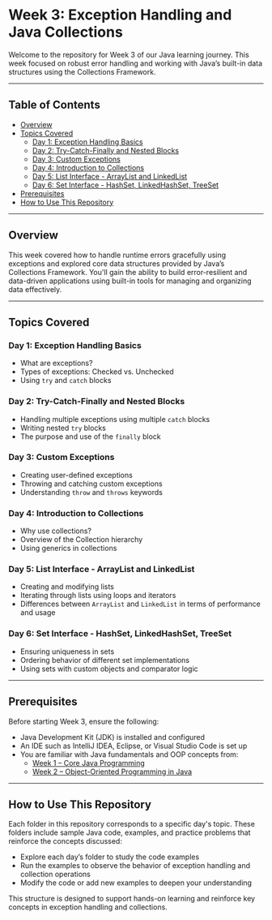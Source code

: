 # Week 3: Exception Handling and Java Collections

Welcome to the repository for Week 3 of our Java learning journey. This week focused on robust error handling and working with Java’s built-in data structures using the Collections Framework.

---

## Table of Contents

- [Overview](#overview)
- [Topics Covered](#topics-covered)
  - [Day 1: Exception Handling Basics](#day-1-exception-handling-basics)
  - [Day 2: Try-Catch-Finally and Nested Blocks](#day-2-try-catch-finally-and-nested-blocks)
  - [Day 3: Custom Exceptions](#day-3-custom-exceptions)
  - [Day 4: Introduction to Collections](#day-4-introduction-to-collections)
  - [Day 5: List Interface - ArrayList and LinkedList](#day-5-list-interface---arraylist-and-linkedlist)
  - [Day 6: Set Interface - HashSet, LinkedHashSet, TreeSet](#day-6-set-interface---hashset-linkedhashset-treeset)
- [Prerequisites](#prerequisites)
- [How to Use This Repository](#how-to-use-this-repository)

---

## Overview

This week covered how to handle runtime errors gracefully using exceptions and explored core data structures provided by Java’s Collections Framework. You'll gain the ability to build error-resilient and data-driven applications using built-in tools for managing and organizing data effectively.

---

## Topics Covered

### Day 1: Exception Handling Basics

- What are exceptions?
- Types of exceptions: Checked vs. Unchecked
- Using `try` and `catch` blocks

### Day 2: Try-Catch-Finally and Nested Blocks

- Handling multiple exceptions using multiple `catch` blocks
- Writing nested `try` blocks
- The purpose and use of the `finally` block

### Day 3: Custom Exceptions

- Creating user-defined exceptions
- Throwing and catching custom exceptions
- Understanding `throw` and `throws` keywords

### Day 4: Introduction to Collections

- Why use collections?
- Overview of the Collection hierarchy
- Using generics in collections

### Day 5: List Interface - ArrayList and LinkedList

- Creating and modifying lists
- Iterating through lists using loops and iterators
- Differences between `ArrayList` and `LinkedList` in terms of performance and usage

### Day 6: Set Interface - HashSet, LinkedHashSet, TreeSet

- Ensuring uniqueness in sets
- Ordering behavior of different set implementations
- Using sets with custom objects and comparator logic

---

## Prerequisites

Before starting Week 3, ensure the following:

- Java Development Kit (JDK) is installed and configured
- An IDE such as IntelliJ IDEA, Eclipse, or Visual Studio Code is set up
- You are familiar with Java fundamentals and OOP concepts from:
  - [Week 1 – Core Java Programming](https://github.com/Sukesh03/Week-01_Core_Programming)
  - [Week 2 – Object-Oriented Programming in Java](https://github.com/Sukesh03/Week-02_Object_Oriented_Programming)

---

## How to Use This Repository

Each folder in this repository corresponds to a specific day's topic. These folders include sample Java code, examples, and practice problems that reinforce the concepts discussed:

- Explore each day’s folder to study the code examples
- Run the examples to observe the behavior of exception handling and collection operations
- Modify the code or add new examples to deepen your understanding

This structure is designed to support hands-on learning and reinforce key concepts in exception handling and collections.

